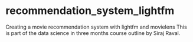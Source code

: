# recommendation_system_lightfm
Creating a movie recommendation system with lightfm and movielens
This is part of the data science in three months course outline by Siraj Raval.
